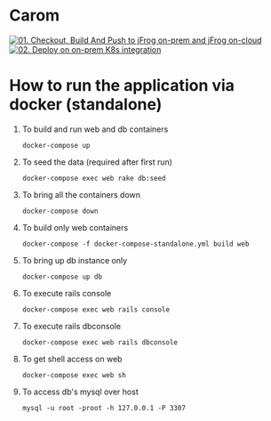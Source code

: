 # Carom

[![01. Checkout, Build And Push to jFrog on-prem and jFrog on-cloud](https://github.com/McK-Internal/MDE_ProposeToWin-carom/actions/workflows/01_build_and_push_docker_image.yml/badge.svg)](https://github.com/McK-Internal/MDE_ProposeToWin-carom/actions/workflows/01_build_and_push_docker_image.yml)
[![02. Deploy on on-prem K8s integration](https://github.com/McK-Internal/MDE_ProposeToWin-carom/actions/workflows/02_deploy_on_onprem_k8s_integration.yml/badge.svg)](https://github.com/McK-Internal/MDE_ProposeToWin-carom/actions/workflows/02_deploy_on_onprem_k8s_integration.yml)

# How to run the application via docker (standalone)
1. To build and run web and db containers 
    
    ```docker-compose up```

2. To seed the data (required after first run) 
    
    ```docker-compose exec web rake db:seed```

3. To bring all the containers down 
    
    ```docker-compose down```

4. To build only web containers 
    
    ```docker-compose -f docker-compose-standalone.yml build web```

5. To bring up db instance only 
    
    ```docker-compose up db```

6. To execute rails console 
    
    ```docker-compose exec web rails console```

6. To execute rails dbconsole 
    
    ```docker-compose exec web rails dbconsole```

7. To get shell access on web 
    
    ```docker-compose exec web sh```

8. To access db's mysql over host 
    
    ```mysql -u root -proot -h 127.0.0.1 -P 3307```
    